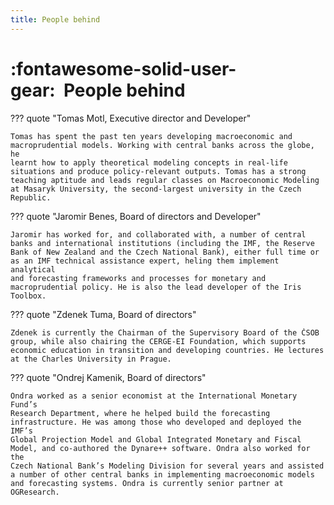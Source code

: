 ```yaml
--- 
title: People behind
---
```


# :fontawesome-solid-user-gear:  People behind

??? quote "Tomas Motl, Executive director and Developer"

    Tomas has spent the past ten years developing macroeconomic and
    macroprudential models. Working with central banks across the globe, he
    learnt how to apply theoretical modeling concepts in real-life
    situations and produce policy-relevant outputs. Tomas has a strong
    teaching aptitude and leads regular classes on Macroeconomic Modeling
    at Masaryk University, the second-largest university in the Czech
    Republic.


??? quote "Jaromir Benes, Board of directors and Developer"

    Jaromir has worked for, and collaborated with, a number of central
    banks and international institutions (including the IMF, the Reserve
    Bank of New Zealand and the Czech National Bank), either full time or
    as an IMF technical assistance expert, heling them implement analytical
    and forecasting frameworks and processes for monetary and
    macroprudential policy. He is also the lead developer of the Iris
    Toolbox.

??? quote "Zdenek Tuma, Board of directors"

    Zdenek is currently the Chairman of the Supervisory Board of the ČSOB
    group, while also chairing the CERGE-EI Foundation, which supports
    economic education in transition and developing countries. He lectures
    at the Charles University in Prague.


??? quote "Ondrej Kamenik, Board of directors"

    Ondra worked as a senior economist at the International Monetary Fund’s
    Research Department, where he helped build the forecasting
    infrastructure. He was among those who developed and deployed the IMF’s
    Global Projection Model and Global Integrated Monetary and Fiscal
    Model, and co-authored the Dynare++ software. Ondra also worked for the
    Czech National Bank’s Modeling Division for several years and assisted
    a number of other central banks in implementing macroeconomic models
    and forecasting systems. Ondra is currently senior partner at
    OGResearch.

